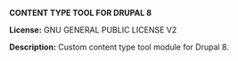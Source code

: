 **CONTENT TYPE TOOL FOR DRUPAL 8**

**License:** GNU GENERAL PUBLIC LICENSE V2

**Description:** Custom content type tool module for Drupal 8.
